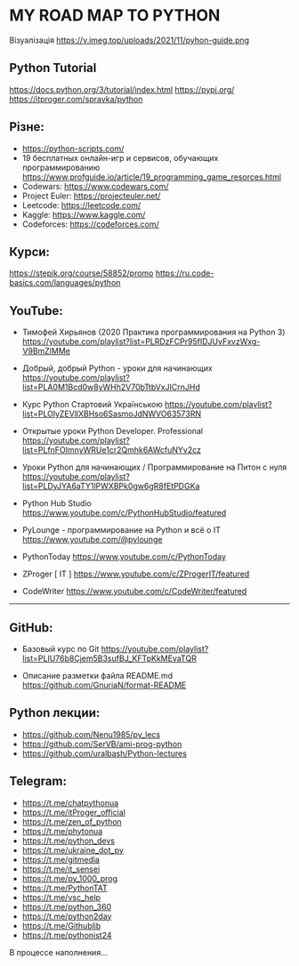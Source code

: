 # MY ROAD MAP TO PYTHON

Візуалізація  https://v.imeg.top/uploads/2021/11/pyhon-guide.png

## Python Tutorial
https://docs.python.org/3/tutorial/index.html
https://pypi.org/
https://itproger.com/spravka/python

## Різне:
+ https://python-scripts.com/
+ 19 бесплатных онлайн-игр и сервисов, обучающих программированию https://www.profguide.io/article/19_programming_game_resorces.html
+ Сodewars: https://www.codewars.com/
+ Project Euler: https://projecteuler.net/
+ Leetcode: https://leetcode.com/
+ Kaggle: https://www.kaggle.com/
+ Codeforces: https://codeforces.com/


## Курси:
https://stepik.org/course/58852/promo
https://ru.code-basics.com/languages/python

## YouTube:
+ Тимофей Хирьянов (2020 Практика программирования на Python 3)
https://youtube.com/playlist?list=PLRDzFCPr95fIDJUvFxvzWxg-V9BmZlMMe

+ Добрый, добрый Python - уроки для начинающих
https://youtube.com/playlist?list=PLA0M1Bcd0w8yWHh2V70bTtbVxJICrnJHd

+ Курс Python Стартовий Українською
https://youtube.com/playlist?list=PLOlyZEVllXBHso6SasmoJdNWVO63573RN

+ Открытые уроки Python Developer. Professional
https://youtube.com/playlist?list=PLfnFOImnyWRUe1cr2Qmhk6AWcfuNYv2cz

+ Уроки Python для начинающих / Программирование на Питон с нуля
https://youtube.com/playlist?list=PLDyJYA6aTY1lPWXBPk0gw6gR8fEtPDGKa

+ Python Hub Studio https://www.youtube.com/c/PythonHubStudio/featured

+ PyLounge - программирование на Python и всё о IT https://www.youtube.com/@pylounge

+ PythonToday https://www.youtube.com/c/PythonToday

+ ZProger [ IT ] https://www.youtube.com/c/ZProgerIT/featured

+ CodeWriter https://www.youtube.com/c/CodeWriter/featured

_____

## GitHub:
+ Базовый курс по Git https://youtube.com/playlist?list=PLIU76b8Cjem5B3sufBJ_KFTpKkMEvaTQR

+ Описание разметки файла README.md https://github.com/GnuriaN/format-README

## Python лекции:
+ https://github.com/Nenu1985/py_lecs
+ https://github.com/SerVB/ami-prog-python
+ https://github.com/uralbash/Python-lectures

## Telegram:
+ https://t.me/chatpythonua 
+ https://t.me/itProger_official
+ https://t.me/zen_of_python
+ https://t.me/phytonua
+ https://t.me/python_devs
+ https://t.me/ukraine_dot_py
+ https://t.me/gitmedia
+ https://t.me/it_sensei
+ https://t.me/py_1000_prog
+ https://t.me/PythonTAT
+ https://t.me/vsc_help
+ https://t.me/python_360
+ https://t.me/python2day
+ https://t.me/Githublib
+ https://t.me/pythonist24


В процессе наполнения...

